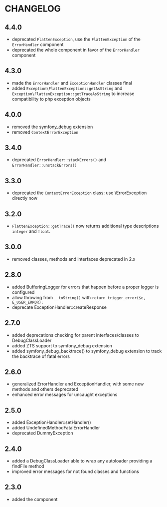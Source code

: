 CHANGELOG
=========

4.4.0
-----

* deprecated `FlattenException`, use the `FlattenException` of the `ErrorHandler` component
* deprecated the whole component in favor of the `ErrorHandler` component

4.3.0
-----

* made the `ErrorHandler` and `ExceptionHandler` classes final
* added `Exception\FlattenException::getAsString` and
  `Exception\FlattenException::getTraceAsString` to increase compatibility to php exception objects

4.0.0
-----

* removed the symfony_debug extension
* removed `ContextErrorException`

3.4.0
-----

* deprecated `ErrorHandler::stackErrors()` and `ErrorHandler::unstackErrors()`

3.3.0
-----

* deprecated the `ContextErrorException` class: use \ErrorException directly now

3.2.0
-----

* `FlattenException::getTrace()` now returns additional type descriptions
  `integer` and `float`.

3.0.0
-----

* removed classes, methods and interfaces deprecated in 2.x

2.8.0
-----

* added BufferingLogger for errors that happen before a proper logger is configured
* allow throwing from `__toString()` with `return trigger_error($e, E_USER_ERROR);`
* deprecate ExceptionHandler::createResponse

2.7.0
-----

* added deprecations checking for parent interfaces/classes to DebugClassLoader
* added ZTS support to symfony_debug extension
* added symfony_debug_backtrace() to symfony_debug extension to track the backtrace of fatal errors

2.6.0
-----

* generalized ErrorHandler and ExceptionHandler, with some new methods and others deprecated
* enhanced error messages for uncaught exceptions

2.5.0
-----

* added ExceptionHandler::setHandler()
* added UndefinedMethodFatalErrorHandler
* deprecated DummyException

2.4.0
-----

* added a DebugClassLoader able to wrap any autoloader providing a findFile method
* improved error messages for not found classes and functions

2.3.0
-----

* added the component
